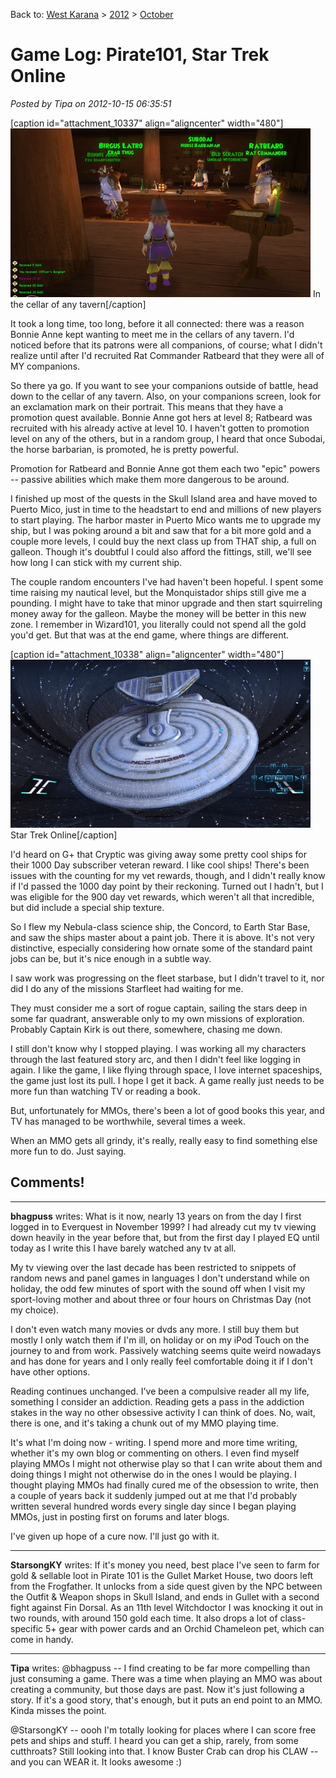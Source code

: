 Back to: [West Karana](/posts/westkarana.md) > [2012](/posts/2012/westkarana.md) > [October](./westkarana.md)
# Game Log: Pirate101, Star Trek Online

*Posted by Tipa on 2012-10-15 06:35:51*

[caption id="attachment\_10337" align="aligncenter" width="480"][![](../../../uploads/2012/10/Pirate-2012-10-14-13-34-42-60-480x270.jpg "In the cellar of any tavern")](../../../uploads/2012/10/Pirate-2012-10-14-13-34-42-60.jpg) In the cellar of any tavern[/caption]

It took a long time, too long, before it all connected: there was a reason Bonnie Anne kept wanting to meet me in the cellars of any tavern. I'd noticed before that its patrons were all companions, of course; what I didn't realize until after I'd recruited Rat Commander Ratbeard that they were all of MY companions.

So there ya go. If you want to see your companions outside of battle, head down to the cellar of any tavern. Also, on your companions screen, look for an exclamation mark on their portrait. This means that they have a promotion quest available. Bonnie Anne got hers at level 8; Ratbeard was recruited with his already active at level 10. I haven't gotten to promotion level on any of the others, but in a random group, I heard that once Subodai, the horse barbarian, is promoted, he is pretty powerful.

Promotion for Ratbeard and Bonnie Anne got them each two "epic" powers -- passive abilities which make them more dangerous to be around.

I finished up most of the quests in the Skull Island area and have moved to Puerto Mico, just in time to the headstart to end and millions of new players to start playing. The harbor master in Puerto Mico wants me to upgrade my ship, but I was poking around a bit and saw that for a bit more gold and a couple more levels, I could buy the next class up from THAT ship, a full on galleon. Though it's doubtful I could also afford the fittings, still, we'll see how long I can stick with my current ship.

The couple random encounters I've had haven't been hopeful. I spent some time raising my nautical level, but the Monquistador ships still give me a pounding. I might have to take that minor upgrade and then start squirreling money away for the galleon. Maybe the money will be better in this new zone. I remember in Wizard101, you literally could not spend all the gold you'd get. But that was at the end game, where things are different.

[caption id="attachment\_10338" align="aligncenter" width="480"][![](../../../uploads/2012/10/GameClient-2012-10-14-07-54-26-97-480x269.jpg "Star Trek Online")](../../../uploads/2012/10/GameClient-2012-10-14-07-54-26-97.jpg) Star Trek Online[/caption]

I'd heard on G+ that Cryptic was giving away some pretty cool ships for their 1000 Day subscriber veteran reward. I like cool ships! There's been issues with the counting for my vet rewards, though, and I didn't really know if I'd passed the 1000 day point by their reckoning. Turned out I hadn't, but I was eligible for the 900 day vet rewards, which weren't all that incredible, but did include a special ship texture.

So I flew my Nebula-class science ship, the Concord, to Earth Star Base, and saw the ships master about a paint job. There it is above. It's not very distinctive, especially considering how ornate some of the standard paint jobs can be, but it's nice enough in a subtle way.

I saw work was progressing on the fleet starbase, but I didn't travel to it, nor did I do any of the missions Starfleet had waiting for me.

They must consider me a sort of rogue captain, sailing the stars deep in some far quadrant, answerable only to my own missions of exploration. Probably Captain Kirk is out there, somewhere, chasing me down.

I still don't know why I stopped playing. I was working all my characters through the last featured story arc, and then I didn't feel like logging in again. I like the game, I like flying through space, I love internet spaceships, the game just lost its pull. I hope I get it back. A game really just needs to be more fun than watching TV or reading a book.

But, unfortunately for MMOs, there's been a lot of good books this year, and TV has managed to be worthwhile, several times a week.

When an MMO gets all grindy, it's really, really easy to find something else more fun to do. Just saying.
## Comments!

---

**bhagpuss** writes: What is it now, nearly 13 years on from the day I first logged in to Everquest in November 1999? I had already cut my tv viewing down heavily in the year before that, but from the first day I played EQ until today as I write this I have barely watched any tv at all. 

My tv viewing over the last decade has been restricted to snippets of random news and panel games in languages I don't understand while on holiday, the odd few minutes of sport with the sound off when I visit my sport-loving mother and about three or four hours on Christmas Day (not my choice).

I don't even watch many movies or dvds any more. I still buy them but mostly I only watch them if I'm ill, on holiday or on my iPod Touch on the journey to and from work. Passively watching seems quite weird nowadays and has done for years and I only really feel comfortable doing it if I don't have other options.

Reading continues unchanged. I've been a compulsive reader all my life, something I consider an addiction. Reading gets a pass in the addiction stakes in the way no other obsessive activity I can think of does. No, wait, there is one, and it's taking a chunk out of my MMO playing time.

It's what I'm doing now - writing. I spend more and more time writing, whether it's my own blog or commenting on others. I even find myself playing MMOs I might not otherwise play so that I can write about them and doing things I might not otherwise do in the ones I would be playing. I thought playing MMOs had finally cured me of the obsession to write, then a couple of years back it suddenly jumped out at me that I'd probably written several hundred words every single day since I began playing MMOs, just in posting first on forums and later blogs.

I've given up hope of a cure now. I'll just go with it.

---

**StarsongKY** writes: If it's money you need, best place I've seen to farm for gold & sellable loot in Pirate 101 is the Gullet Market House, two doors left from the Frogfather. It unlocks from a side quest given by the NPC between the Outfit & Weapon shops in Skull Island, and ends in Gullet with a second fight against Fin Dorsal. As an 11th level Witchdoctor I was knocking it out in two rounds, with around 150 gold each time. It also drops a lot of class-specific 5+ gear with power cards and an Orchid Chameleon pet, which can come in handy.

---

**Tipa** writes: @bhagpuss -- I find creating to be far more compelling than just consuming a game. There was a time when playing an MMO was about creating a community, but those days are past. Now it's just following a story. If it's a good story, that's enough, but it puts an end point to an MMO. Kinda misses the point.

@StarsongKY -- oooh I'm totally looking for places where I can score free pets and ships and stuff. I heard you can get a ship, rarely, from some cutthroats? Still looking into that. I know Buster Crab can drop his CLAW -- and you can WEAR it. It looks awesome :)

